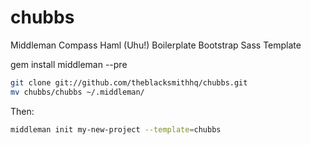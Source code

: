 chubbs
======

Middleman Compass Haml (Uhu!) Boilerplate Bootstrap Sass Template

gem install middleman --pre

```bash
git clone git://github.com/theblacksmithhq/chubbs.git
mv chubbs/chubbs ~/.middleman/
```

Then:

```bash
middleman init my-new-project --template=chubbs
```